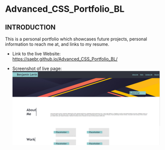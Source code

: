 # Advanced_CSS_Portfolio_BL
INTRODUCTION
------------

This is a personal portfolio which showcases future projects, personal information to reach me at, and links to my resume. 
 * Link to the live Website:
   https://saebr.github.io/Advanced_CSS_Portfolio_BL/
   
  * Screenshot of live page:  
![Caption](/assets/images/Capture.PNG)
